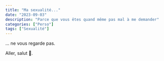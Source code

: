 ```yaml
---
title: "Ma sexualité..."
date: "2023-09-03"
description: "Parce que vous êtes quand même pas mal à me demander"
categories: ["Perso"]
tags: ["Sexualité"]
---
```


... ne vous regarde pas.

Aller, salut 👋.
